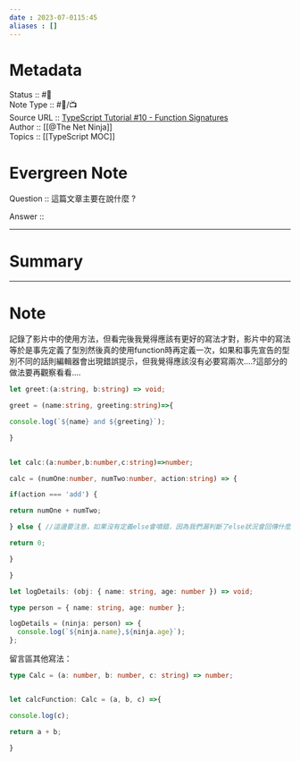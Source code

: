 ```yaml
---
date : 2023-07-0115:45
aliases : []
---
```

# Metadata
Status :: #🌱 <br>
Note Type :: #📨/📺 <br>
Source URL :: [TypeScript Tutorial #10 - Function Signatures](https://youtu.be/TZNbzyY6hMU) <br>
Author :: [[@The Net Ninja]]<br>
Topics :: [[TypeScript MOC]]  

# Evergreen Note

Question :: 這篇文章主要在說什麼 ?

Answer ::

---

# Summary 

---

# Note
記錄了影片中的使用方法，但看完後我覺得應該有更好的寫法才對，影片中的寫法等於是事先定義了型別然後真的使用function時再定義一次，如果和事先宣告的型別不同的話則編輯器會出現錯誤提示，但我覺得應該沒有必要寫兩次....?這部分的做法要再觀察看看....
```ts
let greet:(a:string, b:string) => void;

greet = (name:string, greeting:string)=>{

console.log(`${name} and ${greeting}`);

}

  
let calc:(a:number,b:number,c:string)=>number;

calc = (numOne:number, numTwo:number, action:string) => {

if(action === 'add') {

return numOne + numTwo;

} else { //這邊要注意，如果沒有定義else會噴錯，因為我們漏判斷了else狀況會回傳什麼

return 0;

}

}

let logDetails: (obj: { name: string, age: number }) => void;

type person = { name: string, age: number };

logDetails = (ninja: person) => {
  console.log(`${ninja.name},${ninja.age}`);
};


```

留言區其他寫法：
```ts
type Calc = (a: number, b: number, c: string) => number;


let calcFunction: Calc = (a, b, c) =>{

console.log(c);

return a + b;

}
```